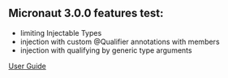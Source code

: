 ## Micronaut 3.0.0 features test:
   
- limiting Injectable Types
- injection with custom @Qualifier annotations with members
- injection with qualifying by generic type arguments

[User Guide](https://docs.micronaut.io/3.0.0/guide/index.html)


